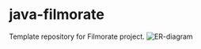 # java-filmorate
Template repository for Filmorate project.
![ER-diagram]([https://github.com/GreshnovIlya/java-filmorate/blob/main/ER.png](https://github.com/GreshnovIlya/java-filmorate/blob/main/ER%20new.png))
